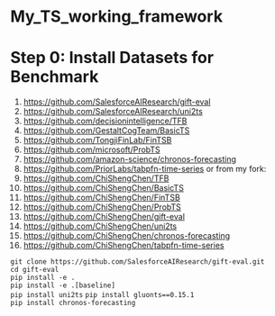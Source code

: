 # My_TS_working_framework

# Step 0: Install Datasets for Benchmark

1. https://github.com/SalesforceAIResearch/gift-eval  
2. https://github.com/SalesforceAIResearch/uni2ts  
3. https://github.com/decisionintelligence/TFB  
4. https://github.com/GestaltCogTeam/BasicTS  
5. https://github.com/TongjiFinLab/FinTSB  
6. https://github.com/microsoft/ProbTS
7. https://github.com/amazon-science/chronos-forecasting
8. https://github.com/PriorLabs/tabpfn-time-series
   or
from my fork:  
1. https://github.com/ChiShengChen/TFB
2. https://github.com/ChiShengChen/BasicTS
3. https://github.com/ChiShengChen/FinTSB
4. https://github.com/ChiShengChen/ProbTS
5. https://github.com/ChiShengChen/gift-eval
6. https://github.com/ChiShengChen/uni2ts
7. https://github.com/ChiShengChen/chronos-forecasting
8. https://github.com/ChiShengChen/tabpfn-time-series

`git clone https://github.com/SalesforceAIResearch/gift-eval.git`  
`cd gift-eval`  
`pip install -e .`  
`pip install -e .[baseline]`  
`pip install uni2ts`  `pip install gluonts==0.15.1`  
`pip install chronos-forecasting`
